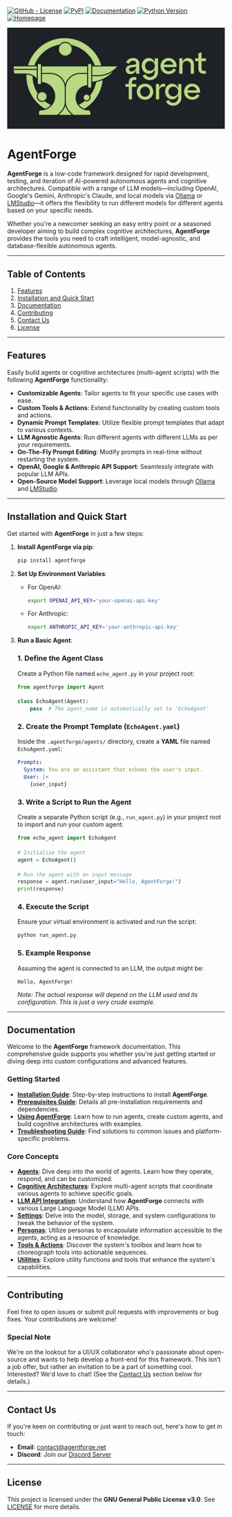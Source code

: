[![GitHub - License](https://img.shields.io/github/license/DataBassGit/AgentForge?logo=github&style=plastic&color=green)](https://github.com/DataBassGit/AgentForge/blob/dev/LICENSE)
[![PyPI](https://img.shields.io/pypi/v/agentforge?logo=pypi&style=plastic&color=blue)](https://pypi.org/project/agentforge/)
[![Documentation](https://img.shields.io/badge/Docs-GitHub-blue?logo=github&style=plastic&color=green)](https://github.com/DataBassGit/AgentForge/tree/dev/docs)
[![Python Version](https://img.shields.io/badge/Python-3.11-blue?style=plastic&logo=python)](https://www.python.org/)
[![Homepage](https://img.shields.io/badge/Homepage-agentforge.net-green?style=plastic&logo=google-chrome)](https://agentforge.net/)

![AgentForge Logo](./docs/Images/AF-Banner.jpg)

# AgentForge

**AgentForge** is a low-code framework designed for rapid development, testing, and iteration of AI-powered autonomous agents and cognitive architectures. Compatible with a range of LLM models—including OpenAI, Google's Gemini, Anthropic's Claude, and local models via [Ollama](https://ollama.com) or [LMStudio](https://lmstudio.ai)—it offers the flexibility to run different models for different agents based on your specific needs.

Whether you're a newcomer seeking an easy entry point or a seasoned developer aiming to build complex cognitive architectures, **AgentForge** provides the tools you need to craft intelligent, model-agnostic, and database-flexible autonomous agents.

---

## Table of Contents

1. [Features](#features)
2. [Installation and Quick Start](#installation-and-quick-start)
3. [Documentation](#documentation)
4. [Contributing](#contributing)
5. [Contact Us](#contact-us)
6. [License](#license)

---

## Features

Easily build agents or cognitive architectures (multi-agent scripts) with the following **AgentForge** functionality:

- **Customizable Agents**: Tailor agents to fit your specific use cases with ease.
- **Custom Tools & Actions**: Extend functionality by creating custom tools and actions.
- **Dynamic Prompt Templates**: Utilize flexible prompt templates that adapt to various contexts.
- **LLM Agnostic Agents**: Run different agents with different LLMs as per your requirements.
- **On-The-Fly Prompt Editing**: Modify prompts in real-time without restarting the system.
- **OpenAI, Google & Anthropic API Support**: Seamlessly integrate with popular LLM APIs.
- **Open-Source Model Support**: Leverage local models through [Ollama](https://ollama.com) and [LMStudio](https://lmstudio.ai).

---

## Installation and Quick Start

Get started with **AgentForge** in just a few steps:

1. **Install AgentForge via pip**:

   ```bash
   pip install agentforge
   ```

2. **Set Up Environment Variables**:

   - For OpenAI:

     ```bash
     export OPENAI_API_KEY='your-openai-api-key'
     ```

   - For Anthropic:

     ```bash
     export ANTHROPIC_API_KEY='your-anthropic-api-key'
     ```

3. **Run a Basic Agent**:

   ### 1. Define the Agent Class

   Create a Python file named `echo_agent.py` in your project root:

   ```python
   from agentforge import Agent
   
   class EchoAgent(Agent):
       pass  # The agent_name is automatically set to 'EchoAgent'
   ```
   
   ### 2. Create the Prompt Template (`EchoAgent.yaml`)

   Inside the `.agentforge/agents/` directory, create a **YAML** file named `EchoAgent.yaml`:

   ```yaml
   Prompts:
     System: You are an assistant that echoes the user's input.
     User: |+
       {user_input}
   ```

   ### 3. Write a Script to Run the Agent

   Create a separate Python script (e.g., `run_agent.py`) in your project root to import and run your custom agent:

   ```python
   from echo_agent import EchoAgent

   # Initialize the agent
   agent = EchoAgent()

   # Run the agent with an input message
   response = agent.run(user_input="Hello, AgentForge!")
   print(response)
   ```

   ### 4. Execute the Script

   Ensure your virtual environment is activated and run the script:

   ```bash
   python run_agent.py
   ```

   ### 5. **Example Response**

   Assuming the agent is connected to an LLM, the output might be:

   ```
   Hello, AgentForge!
   ```

   *Note: The actual response will depend on the LLM used and its configuration. This is just a very crude example.*

---

## Documentation

Welcome to the **AgentForge** framework documentation. This comprehensive guide supports you whether you're just getting started or diving deep into custom configurations and advanced features.

### **Getting Started**

- **[Installation Guide](docs/Guides/InstallationGuide.md)**: Step-by-step instructions to install **AgentForge**.
- **[Prerequisites Guide](docs/Guides/PrerequisitesGuide.md)**: Details all pre-installation requirements and dependencies.
- **[Using AgentForge](docs/Guides/UsingAgentForge.md)**: Learn how to run agents, create custom agents, and build cognitive architectures with examples.
- **[Troubleshooting Guide](docs/Guides/TroubleshootingGuide.md)**: Find solutions to common issues and platform-specific problems.

### **Core Concepts**

- **[Agents](docs/Agents/Agents.md)**: Dive deep into the world of agents. Learn how they operate, respond, and can be customized.
- **[Cognitive Architectures](docs/Modules/Modules.md)**: Explore multi-agent scripts that coordinate various agents to achieve specific goals.
- **[LLM API Integration](docs/LLMs/LLMs.md)**: Understand how **AgentForge** connects with various Large Language Model (LLM) APIs.
- **[Settings](docs/Settings/Settings.md)**: Delve into the model, storage, and system configurations to tweak the behavior of the system.
- **[Personas](docs/Personas/Personas.md)**: Utilize personas to encapsulate information accessible to the agents, acting as a resource of knowledge.
- **[Tools & Actions](docs/ToolsAndActions/Overview.md)**: Discover the system's toolbox and learn how to choreograph tools into actionable sequences.
- **[Utilities](docs/Utils/UtilsOverview.md)**: Explore utility functions and tools that enhance the system's capabilities.


---

## Contributing

Feel free to open issues or submit pull requests with improvements or bug fixes. Your contributions are welcome!

### Special Note
We're on the lookout for a UI/UX collaborator who's passionate about open-source and wants to help develop a front-end for this framework. This isn't a job offer, but rather an invitation to be a part of something cool. Interested? We'd love to chat! (See the [Contact Us](#contact-us) section below for details.)

---

## Contact Us

If you're keen on contributing or just want to reach out, here's how to get in touch:

- **Email**: contact@agentforge.net
- **Discord**: Join our [Discord Server](https://discord.gg/ttpXHUtCW6)

---

## License

This project is licensed under the **GNU General Public License v3.0**. See [LICENSE](LICENSE) for more details.